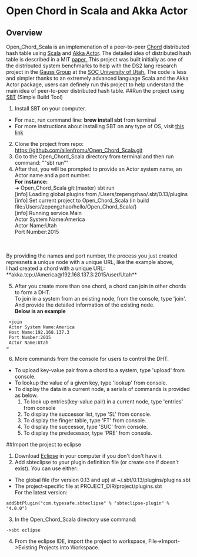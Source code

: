 # Open Chord in Scala and Akka Actor
## Overview
<prev>Open_Chord_Scala is an implemenation of a peer-to-peer <a href="http://open-chord.sourceforge.net" target="_blank">Chord</a> distributed hash table using <a href="http://www.scala-lang.org" target="_blank">Scala</a> and <a href="http://akka.io" target="_blank">Akka Actor</a>. The detailed idea of distributed hash table is described in a MIT <a href="http://pdos.csail.mit.edu/papers/chord:sigcomm01/chord_sigcomm.pdf" target="_blank"> paper </a>.This project was built initially as one of the distributed system benchmarks to help with the DS2 lang research project in the <a href="http://formalverification.cs.utah.edu" target="_blank">Gauss Group</a> at the <a href="http://www.cs.utah.edu" target="_blank">SOC University of Utah.</a> The code is less and simpler thanks to an extremely advanced language Scala and the Akka Actor package, users can definely run this project to help understand the main idea of peer-to-peer distributed hash table.</prev>
##Run the project using <a href="http://www.scala-sbt.org" target="_blank">SBT</a> (Simple Build Tool)
1. Install SBT on your computer.
  * For mac, run command line: **brew install sbt** from terminal
  * For more instructions about installing SBT on any type of OS, visit <a href="http://www.scala-sbt.org/release/tutorial/Setup.html" target="_blank">this link</a>
2. Clone the project from repo: https://github.com/allenfromu/Open_Chord_Scala.git
3. Go to the Open_Chord_Scala directory from terminal and then run command: ""sbt run""
4. After that, you will be prompted to provide an Actor system name, an Actor name and a port number.
  <br> **For instance:**
  <br> ➜  Open_Chord_Scala git:(master) sbt run
  <br> [info] Loading global plugins from /Users/zepengzhao/.sbt/0.13/plugins
  <br> [info] Set current project to Open_Chord_Scala (in build file:/Users/zepengzhao/hello/Open_Chord_Scala/)
  <br> [info] Running service.Main 
  <br> Actor System Name:America 
  <br> Actor Name:Utah
  <br> Port Number:2015
  <br>
  <br>By providing the names and port number, the process you just created represnets a unique node with a unique URL, like the example above, 
 <br>I had created a chord with a unique URL: **akka.tcp://America@192.168.137.3:2015/user/Utah**

5. After you create more than one chord, a chord can join in other chords to form a DHT. 
 <br>To join in a system from an existing node, from the console, type 'join'. And provide the detailed information of the existing node.
 <br>**Below is an example**
```
 >join
 Actor System Name:America
 Host Name:192.168.137.3
 Port Number:2015
 Actor Name:Utah
>
```

6. More commands from the console for users to control the DHT.
  * To upload key-value pair from a chord to a system, type 'upload' from console.
  * To lookup the value of a given key, type 'lookup' from console.
  * To display the data in a current node, a serials of commands is provided as below.
    1. To look up entries(key-value pair) in a current node, type 'entries' from console
    2. To display the successor list, type 'SL' from console.
    3. To display the finger table, type 'FT' from console.
    4. To display the successor, type 'SUC' from console.
    5. To display the predecessor, type 'PRE' from console.
  
##Import the project to eclipse
1. Download <a href="http://www.eclipse.org" target="_blank">Eclipse</a> in your computer if you don't don't have it.
2. Add sbteclipse to your plugin definition file (or create one if doesn't exist). You can use either:
  * The global file (for version 0.13 and up) at ~/.sbt/0.13/plugins/plugins.sbt
  * The project-specific file at PROJECT_DIR/project/plugins.sbt
<br>For the latest version:
```
addSbtPlugin("com.typesafe.sbteclipse" % "sbteclipse-plugin" % "4.0.0")

```

3. In the Open_Chord_Scala directory use command:

```
->sbt eclipse
```
4. From the eclipse IDE, import the project to workspace, File->Import->Existing Projects into Workspace.
  
